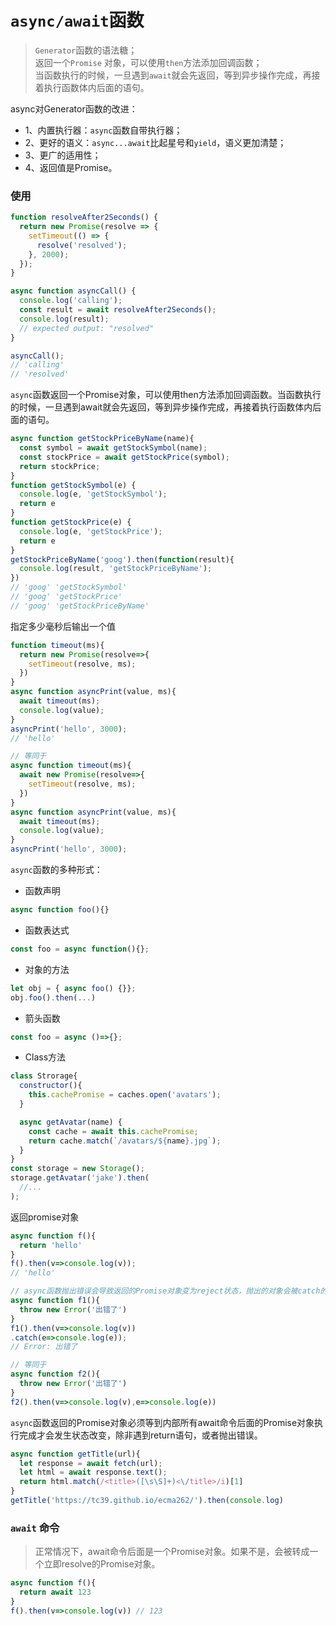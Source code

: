 # `async/await`函数  

> `Generator`函数的语法糖；  
> 返回一个`Promise` 对象，可以使用`then`方法添加回调函数；  
> 当函数执行的时候，一旦遇到`await`就会先返回，等到异步操作完成，再接着执行函数体内后面的语句。  

async对Generator函数的改进：  
* 1、内置执行器：`async`函数自带执行器；  
* 2、更好的语义：`async...await`比起星号和`yield`，语义更加清楚；  
* 3、更广的适用性；  
* 4、返回值是Promise。  

### 使用  

```javascript
function resolveAfter2Seconds() {
  return new Promise(resolve => {
    setTimeout(() => {
      resolve('resolved');
    }, 2000);
  });
}

async function asyncCall() {
  console.log('calling');
  const result = await resolveAfter2Seconds();
  console.log(result);
  // expected output: "resolved"
}

asyncCall();
// 'calling'
// 'resolved'
```

`async`函数返回一个Promise对象，可以使用then方法添加回调函数。当函数执行的时候，一旦遇到await就会先返回，等到异步操作完成，再接着执行函数体内后面的语句。  
```javascript
async function getStockPriceByName(name){
  const symbol = await getStockSymbol(name);
  const stockPrice = await getStockPrice(symbol);
  return stockPrice;
}
function getStockSymbol(e) {
  console.log(e, 'getStockSymbol');
  return e
}
function getStockPrice(e) {
  console.log(e, 'getStockPrice');
  return e
}
getStockPriceByName('goog').then(function(result){
  console.log(result, 'getStockPriceByName');
})
// 'goog' 'getStockSymbol'
// 'goog' 'getStockPrice'
// 'goog' 'getStockPriceByName'
```

指定多少毫秒后输出一个值  
```javascript
function timeout(ms){
  return new Promise(resolve=>{
    setTimeout(resolve, ms);
  })
}
async function asyncPrint(value, ms){
  await timeout(ms);
  console.log(value);
}
asyncPrint('hello', 3000);
// 'hello'

// 等同于  
async function timeout(ms){
  await new Promise(resolve=>{
    setTimeout(resolve, ms);
  })
}
async function asyncPrint(value, ms){
  await timeout(ms);
  console.log(value);
}
asyncPrint('hello', 3000);
```

`async`函数的多种形式：  
* 函数声明   
```javascript
async function foo(){}
```
* 函数表达式  
```javascript
const foo = async function(){};
```
* 对象的方法  
```javascript
let obj = { async foo() {}};
obj.foo().then(...)
```
* 箭头函数  
```javascript
const foo = async ()=>{};
```
* Class方法  
```javascript
class Strorage{
  constructor(){
    this.cachePromise = caches.open('avatars');
  }

  async getAvatar(name) {
    const cache = await this.cachePromise;
    return cache.match(`/avatars/${name}.jpg`);
  }
}
const storage = new Storage();
storage.getAvatar('jake').then(
  //...
);
```

返回promise对象  
```javascript
async function f(){
  return 'hello'
}
f().then(v=>console.log(v));
// 'hello'

// async函数抛出错误会导致返回的Promise对象变为reject状态，抛出的对象会被catch的回调函数接收到
async function f1(){
  throw new Error('出错了')
}
f1().then(v=>console.log(v))
.catch(e=>console.log(e));
// Error: 出错了

// 等同于
async function f2(){
  throw new Error('出错了')
}
f2().then(v=>console.log(v),e=>console.log(e))
```

`async`函数返回的Promise对象必须等到内部所有await命令后面的Promise对象执行完成才会发生状态改变，除非遇到return语句，或者抛出错误。  
```javascript
async function getTitle(url){
  let response = await fetch(url);
  let html = await response.text();
  return html.match(/<title>([\s\S]+)<\/title>/i)[1]
}
getTitle('https://tc39.github.io/ecma262/').then(console.log)
```

### `await` 命令  

> 正常情况下，await命令后面是一个Promise对象。如果不是，会被转成一个立即resolve的Promise对象。  
```javascript
async function f(){
  return await 123
}
f().then(v=>console.log(v)) // 123
```

